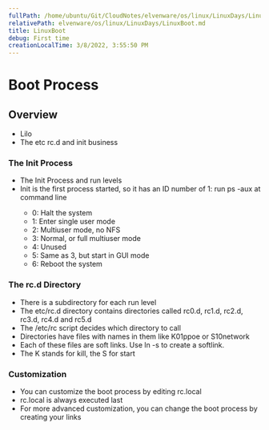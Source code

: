 ```yaml
---
fullPath: /home/ubuntu/Git/CloudNotes/elvenware/os/linux/LinuxDays/LinuxBoot.md
relativePath: elvenware/os/linux/LinuxDays/LinuxBoot.md
title: LinuxBoot
debug: First time
creationLocalTime: 3/8/2022, 3:55:50 PM
---
```


<!-- toc -->
<!-- tocstop -->


<HTML>
<HEAD><TITLE>Linux Boot</TITLE>
<script language="JavaScript" src="/charlie/libs/scripts/MeyerStyleSwitch.js" type="text/javascript"></script>  
<!--#include virtual="../../scripts/HeaderInfo.html" -->
</HEAD>

<BODY>

<H1>Boot Process</H1>


<H2>Overview</H2>
<UL>
<LI>Lilo</LI>
<LI>The etc rc.d and init business</LI>
</UL>

  <H3>The Init Process</H3>
  <UL>
    <LI>The Init Process and run levels</LI>
    <LI>Init is the first process started, so it has an ID number of 1: run ps -aux 
    at command line</LI>
    <UL>
      <LI>0: Halt the system</LI>
      <LI>1: Enter single user mode</LI>
      <LI>2: Multiuser mode, no NFS</LI>
      <LI>3: Normal, or full multiuser mode</LI>
      <LI>4: Unused</LI>
      <LI>5: Same as 3, but start in GUI mode</LI>
      <LI>6: Reboot the system</LI>
    </UL>
  </UL>

  <H3>The rc.d Directory</H3>
  <UL>
    <LI>There is a subdirectory for each run level</LI>
    <LI>The etc/rc.d directory contains directories called rc0.d, rc1.d, rc2.d, rc3.d, 
    rc4.d and rc5.d</LI>
    <LI>The /etc/rc script decides which directory to call</LI>
    <LI>Directories have files with names in them like K01ppoe or S10network</LI>
    <LI>Each of these files are soft links. Use ln -s to create a softlink.</LI>
    <LI>The K stands for kill, the S for start</LI>
  </UL>


  <H3>Customization</H3>
  <UL>
    <LI>You can customize the boot process by editing rc.local</LI>
    <LI>rc.local is always executed last</LI>
    <LI>For more advanced customization, you can change the boot process by creating 
    your links</LI>
  </UL>

</BODY>
</HTML>
